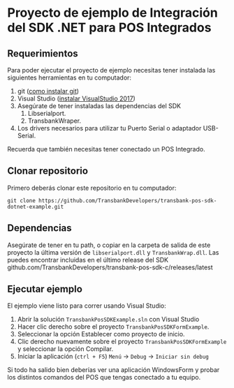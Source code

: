 # Proyecto de ejemplo de Integración del SDK .NET para POS Integrados

## Requerimientos

Para poder ejecutar el proyecto de ejemplo necesitas tener instalada las siguientes herramientas
en tu computador:

1. git ([como instalar git][git_install])
2. Visual Studio ([instalar VisualStudio 2017][visualstudio_install])
3. Asegúrate de tener instaladas las dependencias del SDK
   1. Libserialport.
   2. TransbankWraper.
4. Los drivers necesarios para utilizar tu Puerto Serial o adaptador USB-Serial.

[git_install]: https://git-scm.com/book/en/v2/Getting-Started-Installing-Git
[visualstudio_install]: https://visualstudio.microsoft.com/es/downloads/

Recuerda que también necesitas tener conectado un POS Integrado.

## Clonar repositorio

Primero deberás clonar este repositorio en tu computador:

````batch
git clone https://github.com/TransbankDevelopers/transbank-pos-sdk-dotnet-example.git
````
## Dependencias

Asegúrate de tener en tu path, o copiar en la carpeta de salida de este proyecto la última versión de `libserialport.dll` y `TransbankWrap.dll`. Las puedes encontrar incluidas en el último release del SDK github.com/TransbankDevelopers/transbank-pos-sdk-c/releases/latest

## Ejecutar ejemplo

El ejemplo viene listo para correr usando Visual Studio:

1. Abrir la solución `TransbankPosSDKExample.sln` con Visual Studio
2. Hacer clic derecho sobre el proyecto `TransbankPosSDKFormExample`.
3. Seleccionar la opción Establecer como proyecto de inicio.
4. Clic derecho nuevamente sobre el proyecto `TransbankPosSDKFormExample` y seleccionar la opción Compilar.
5. Iniciar la aplicación (`ctrl + F5`) `Menú` -> `Debug` -> `Iniciar sin debug`

Si todo ha salido bien deberías ver una aplicación WindowsForm y probar los distintos comandos del POS que tengas conectado a tu equipo.
